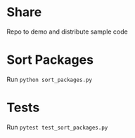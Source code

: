 # Share
Repo to demo and distribute sample code

# Sort Packages
Run `python sort_packages.py`

# Tests
Run `pytest test_sort_packages.py`

